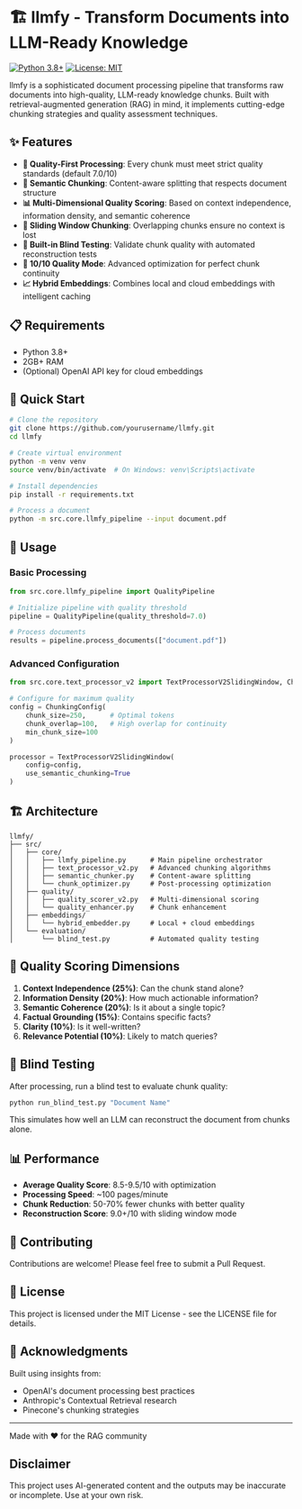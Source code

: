 # 🏗️ llmfy - Transform Documents into LLM-Ready Knowledge

[![Python 3.8+](https://img.shields.io/badge/python-3.8+-blue.svg)](https://www.python.org/downloads/)
[![License: MIT](https://img.shields.io/badge/License-MIT-yellow.svg)](https://opensource.org/licenses/MIT)

llmfy is a sophisticated document processing pipeline that transforms raw documents into high-quality, LLM-ready knowledge chunks. Built with retrieval-augmented generation (RAG) in mind, it implements cutting-edge chunking strategies and quality assessment techniques.

## ✨ Features

- **🎯 Quality-First Processing**: Every chunk must meet strict quality standards (default 7.0/10)
- **🧠 Semantic Chunking**: Content-aware splitting that respects document structure
- **📊 Multi-Dimensional Quality Scoring**: Based on context independence, information density, and semantic coherence
- **🔄 Sliding Window Chunking**: Overlapping chunks ensure no context is lost
- **🧪 Built-in Blind Testing**: Validate chunk quality with automated reconstruction tests
- **🚀 10/10 Quality Mode**: Advanced optimization for perfect chunk continuity
- **📈 Hybrid Embeddings**: Combines local and cloud embeddings with intelligent caching

## 📋 Requirements

- Python 3.8+
- 2GB+ RAM
- (Optional) OpenAI API key for cloud embeddings

## 🚀 Quick Start

```bash
# Clone the repository
git clone https://github.com/yourusername/llmfy.git
cd llmfy

# Create virtual environment
python -m venv venv
source venv/bin/activate  # On Windows: venv\Scripts\activate

# Install dependencies
pip install -r requirements.txt

# Process a document
python -m src.core.llmfy_pipeline --input document.pdf
```

## 📖 Usage

### Basic Processing

```python
from src.core.llmfy_pipeline import QualityPipeline

# Initialize pipeline with quality threshold
pipeline = QualityPipeline(quality_threshold=7.0)

# Process documents
results = pipeline.process_documents(["document.pdf"])
```

### Advanced Configuration

```python
from src.core.text_processor_v2 import TextProcessorV2SlidingWindow, ChunkingConfig

# Configure for maximum quality
config = ChunkingConfig(
    chunk_size=250,      # Optimal tokens
    chunk_overlap=100,   # High overlap for continuity
    min_chunk_size=100
)

processor = TextProcessorV2SlidingWindow(
    config=config,
    use_semantic_chunking=True
)
```

## 🏗️ Architecture

```
llmfy/
├── src/
│   ├── core/
│   │   ├── llmfy_pipeline.py      # Main pipeline orchestrator
│   │   ├── text_processor_v2.py   # Advanced chunking algorithms
│   │   ├── semantic_chunker.py    # Content-aware splitting
│   │   └── chunk_optimizer.py     # Post-processing optimization
│   ├── quality/
│   │   ├── quality_scorer_v2.py   # Multi-dimensional scoring
│   │   └── quality_enhancer.py    # Chunk enhancement
│   ├── embeddings/
│   │   └── hybrid_embedder.py     # Local + cloud embeddings
│   └── evaluation/
│       └── blind_test.py          # Automated quality testing
```

## 🔬 Quality Scoring Dimensions

1. **Context Independence (25%)**: Can the chunk stand alone?
2. **Information Density (20%)**: How much actionable information?
3. **Semantic Coherence (20%)**: Is it about a single topic?
4. **Factual Grounding (15%)**: Contains specific facts?
5. **Clarity (10%)**: Is it well-written?
6. **Relevance Potential (10%)**: Likely to match queries?

## 🧪 Blind Testing

After processing, run a blind test to evaluate chunk quality:

```bash
python run_blind_test.py "Document Name"
```

This simulates how well an LLM can reconstruct the document from chunks alone.

## 📊 Performance

- **Average Quality Score**: 8.5-9.5/10 with optimization
- **Processing Speed**: ~100 pages/minute
- **Chunk Reduction**: 50-70% fewer chunks with better quality
- **Reconstruction Score**: 9.0+/10 with sliding window mode

## 🤝 Contributing

Contributions are welcome! Please feel free to submit a Pull Request.

## 📄 License

This project is licensed under the MIT License - see the LICENSE file for details.

## 🙏 Acknowledgments

Built using insights from:
- OpenAI's document processing best practices
- Anthropic's Contextual Retrieval research
- Pinecone's chunking strategies

---

Made with ❤️ for the RAG community


## Disclaimer
This project uses AI-generated content and the outputs may be inaccurate or incomplete. Use at your own risk.

